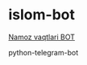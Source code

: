 # islom-bot
 
<a href="https://t.me/namozvaqti_uzbekistan_bot">Namoz vaqtlari BOT</a>

python-telegram-bot

